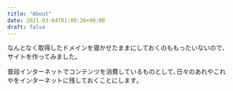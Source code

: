 ```yaml
---
title: "About"
date: 2021-03-04T01:09:26+09:00
draft: false
---
```

なんとなく取得したドメインを寝かせたままにしておくのももったいないので､サイトを作ってみました｡

普段インターネットでコンテンツを消費しているものとして､日々のあれやこれやをインターネットに残しておくことにします｡
